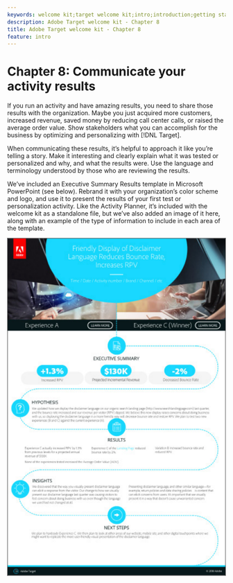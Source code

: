 ```yaml
---
keywords: welcome kit;target welcome kit;intro;introduction;getting started
description: Adobe Target welcome kit - Chapter 8
title: Adobe Target welcome kit - Chapter 8
feature: intro
---
```


# Chapter 8: Communicate your activity results

If you run an activity and have amazing results, you need to share those results with the organization. Maybe you just acquired more customers, increased revenue, saved money by reducing call center calls, or raised the average order value. Show stakeholders what you can accomplish for the business by optimizing and personalizing with [!DNL Target].

When communicating these results, it’s helpful to approach it like you’re telling a story. Make it interesting and clearly explain what it was tested or personalized and why, and what the results were. Use the language and terminology understood by those who are reviewing the results.

We’ve included an Executive Summary Results template in Microsoft PowerPoint (see below). Rebrand it with your organization’s color scheme and logo, and use it to present the results of your first test or personalization activity. Like the Activity Planner, it’s included with the welcome kit as a standalone file, but we’ve also added an image of it here, along with an example of the type of information to include in each area of the template.

![Executive Summary report](/help/c-intro/assets/executive-summary-report.png)
